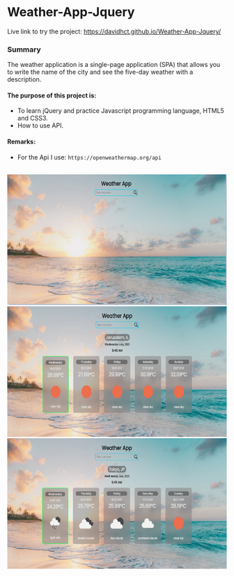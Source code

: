 # Weather-App-Jquery

Live link to try the project: https://davidhct.github.io/Weather-App-Jquery/

### Summary

The weather application is a single-page application (SPA) that allows you to write the name of the city and see the five-day weather with a description.<br>

#### The purpose of this project is:

- To learn jQuery and practice Javascript programming language, HTML5 and CSS3.
- How to use API.

#### Remarks:

- For the Api I use: `https://openweathermap.org/api`<br><br>

<kbd><img src="/demo images/img_1.png" width="630" height="300"></kbd><br>
<kbd><img src="/demo images/img_2.png" width="630" height="300"></kbd>
<kbd><img src="/demo images/img_3.png" width="630" height="300"></kbd>
